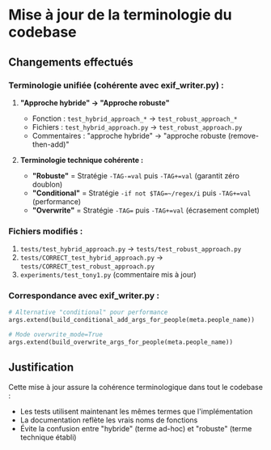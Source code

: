 # Mise à jour de la terminologie du codebase

## Changements effectués

### Terminologie unifiée (cohérente avec exif_writer.py) :

1. **"Approche hybride" → "Approche robuste"**
   - Fonction : `test_hybrid_approach_*` → `test_robust_approach_*`
   - Fichiers : `test_hybrid_approach.py` → `test_robust_approach.py`
   - Commentaires : "approche hybride" → "approche robuste (remove-then-add)"

2. **Terminologie technique cohérente :**
   - **"Robuste"** = Stratégie `-TAG-=val` puis `-TAG+=val` (garantit zéro doublon)
   - **"Conditional"** = Stratégie `-if not $TAG=~/regex/i` puis `-TAG+=val` (performance)
   - **"Overwrite"** = Stratégie `-TAG=` puis `-TAG+=val` (écrasement complet)

### Fichiers modifiés :

1. `tests/test_hybrid_approach.py` → `tests/test_robust_approach.py`
2. `tests/CORRECT_test_hybrid_approach.py` → `tests/CORRECT_test_robust_approach.py`  
3. `experiments/test_tony1.py` (commentaire mis à jour)

### Correspondance avec exif_writer.py :

```python
# Alternative "conditional" pour performance  
args.extend(build_conditional_add_args_for_people(meta.people_name))

# Mode overwrite_mode=True
args.extend(build_overwrite_args_for_people(meta.people_name))
```

## Justification

Cette mise à jour assure la cohérence terminologique dans tout le codebase :
- Les tests utilisent maintenant les mêmes termes que l'implémentation
- La documentation reflète les vrais noms de fonctions
- Évite la confusion entre "hybride" (terme ad-hoc) et "robuste" (terme technique établi)
